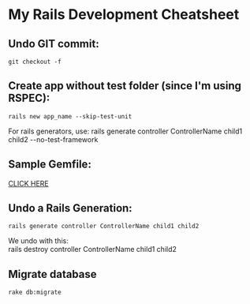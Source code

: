 My Rails Development Cheatsheet
===============================

## Undo GIT commit:  
	git checkout -f

## Create app without test folder (since I'm using RSPEC):  
	rails new app_name --skip-test-unit
For rails generators, use:
	rails generate controller ControllerName child1 child2 --no-test-framework

## Sample Gemfile:  
[CLICK HERE](bit.ly/rails_tutorial_gemfile)

## Undo a Rails Generation:  
	rails generate controller ControllerName child1 child2
We undo with this:  
	rails destroy controller ControllerName child1 child2

## Migrate database
	rake db:migrate